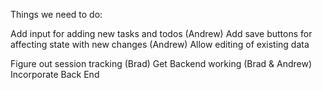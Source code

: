 Things we need to do:

Add input for adding new tasks and todos (Andrew)
Add save buttons for affecting state with new changes (Andrew)
Allow editing of existing data

Figure out session tracking (Brad)
Get Backend working (Brad & Andrew)
Incorporate Back End
